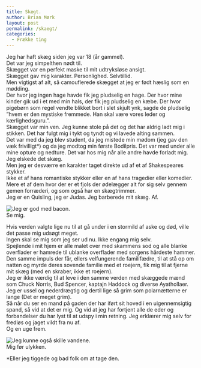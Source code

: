 ```yaml
---
title: Skægt.
author: Brian Mørk
layout: post
permalink: /skaegt/
categories:
  - Frække ting
---
```

Jeg har haft skæg siden jeg var 18 (år gammel).  
Det var jeg simpelthen nødt til.  
Skægget var en perfekt maske til mit udtryksløse ansigt.  
Skægget gav mig karakter. Personlighed. Selvtillid.  
Men vigtigst af alt, så camouflerede skægget at jeg er født hæslig som en mødding.  
Der hvor jeg ingen hage havde fik jeg pludselig en hage. Der hvor mine kinder gik ud i et med min hals, der fik jeg pludselig en kæbe. Der hvor pigebørn som regel vendte blikket bort i slet skjult ynk, sagde de pludselig ”hvem er den mystiske fremmede. Han skal være vores leder og kærlighedsguru.”.  
Skægget var min ven. Jeg kunne stole på det og det har aldrig ladt mig i stikken. Det har fulgt mig i tykt og tyndt og vi lavede alting sammen.  
Det var med da jeg blev student, da jeg mistede min mødom (jeg gav den væk frivilligt*) og da jeg modtog min første Bodilpris. Det var med under alle mine opture og nedture. Det var hos mig når alle andre havde forladt mig.  
Jeg elskede det skæg.  
Men jeg er desværre en karakter taget direkte ud af et af Shakespeares stykker.  
Ikke et af hans romantiske stykker eller en af hans tragedier eller komedier. Mere et af dem hvor der er et fjols der ødelægger alt for sig selv gennem gemen forræderi, og som også har en skægtrimmer.  
Jeg er en Quisling, jeg er Judas. Jeg barberede mit skæg. Af.

<div class="bitImage bitLeft" style="width: 303px">
  <img src="http://www.abekat.net/wp-content/images/eier.jpg" alt="Jeg er god med bacon." /><br /> Se mig.
</div>

Hvis verden valgte lige nu til at gå under i en stormild af aske og død, ville det passe mig udsøgt meget.  
Ingen skal se mig som jeg ser ud nu. Ikke engang mig selv.  
Spejlende i mit hjem er alle malet over med skammens sod og alle blanke overflader er hamrede til ublanke overflader med sorgens hårdeste hammer.  
Den samme impuls der får, ellers velfungerende familifædre, til at stå op om natten og myrde deres sovende familie med et roejern, fik mig til at fjerne mit skæg (med en skraber, ikke et roejern).  
Jeg er ikke værdig til at leve i den samme verden med skæggede mænd som Chuck Norris, Bud Spencer, kaptajn Haddock og diverse Ayathollaer.  
Jeg er ussel og nederdrægtig og dertil lige så grim som polarnætterne er lange (Det er meget grim).  
Så når du ser en mand på gaden der har iført sit hoved i en uigennemsigtig spand, så vid at det er mig. Og vid at jeg har fortjent alle de eder og forbandelser du har lyst til at udspy i min retning. Jeg erklærer mig selv for fredløs og jaget vildt fra nu af.  
Og en uge frem.

<div class="bitImage bitCenter" style="width: 408px">
  <img src="http://www.abekat.net/wp-content/images/moses.jpg" alt="Jeg kunne også skille vandene." /><br /> Mig før ulykken.
</div>

*Eller jeg tiggede og bad folk om at tage den.